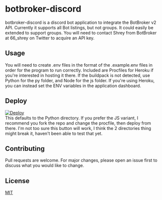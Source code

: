 # botbroker-discord
botbroker-discord is a discord bot application to integrate the BotBroker v2 API.
Currently it supports all Bot listings, but not groups. It could easily be extended to support groups.
You will need to contact Shrey from BotBroker at 66_shrey on Twitter to acquire an API key.

## Usage
You will need to create .env files in the format of the .example.env files in order for the program to run correctly. Included are Procfiles for Heroku if you're interested in hosting it there. If the buildpack is not detected, use Python for the py folder, and Node for the js folder. If you're using Heroku, you can instead set the ENV variables in the application dashboard.

## Deploy
[![Deploy](https://www.herokucdn.com/deploy/button.svg)](https://heroku.com/deploy)\
This defaults to the Python directory. If you prefer the JS variant, I recommend you fork the repo and change the procfile, then deploy from there.
I'm not too sure this button will work, I think the 2 directories thing might break it, haven't been able to test that yet.

## Contributing
Pull requests are welcome. For major changes, please open an issue first to discuss what you would like to change.

## License
[MIT](https://choosealicense.com/licenses/mit/)
